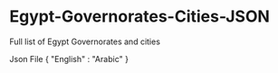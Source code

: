 # Egypt-Governorates-Cities-JSON

Full list of Egypt Governorates and cities

Json File { "English" : "Arabic" } 
